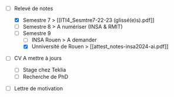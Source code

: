 - [ ] Relevé de notes
	- [x] Semestre 7 
	      > [[ITI4_Sesmtre7-22-23 (glissé(e)s).pdf]]
	- [ ] Semestre 8
	      > A numériser (INSA & RMIT)
	- [ ] Semestre 9
		- [ ] INSA Rouen
		      > A demander
		- [x] Unniversité de Rouen
		      > [[attest_notes-insa2024-ai.pdf]]
- [ ] CV A mettre à jours
	- [ ] Stage chez Teklia
	- [ ] Recherche de PhD
- [ ] Lettre de motivation

